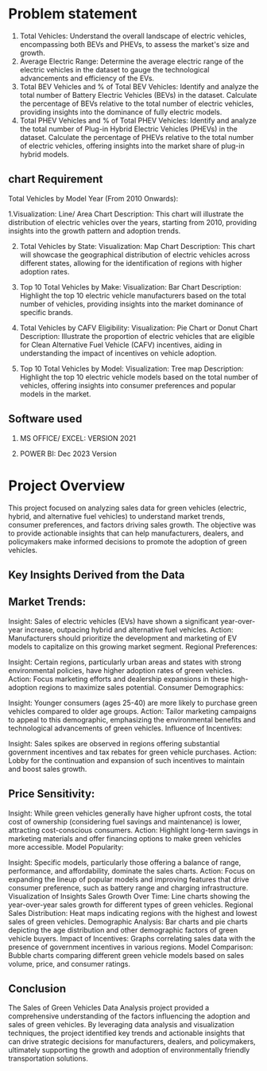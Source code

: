 # Problem statement

1. Total Vehicles:
Understand the overall landscape of electric vehicles, encompassing both BEVs and PHEVs, to assess the market's size and growth.
2. Average Electric Range:
Determine the average electric range of the electric vehicles in the dataset to gauge the technological advancements and efficiency of the EVs.
3. Total BEV Vehicles and % of Total BEV Vehicles:
Identify and analyze the total number of Battery Electric Vehicles (BEVs) in the dataset.
Calculate the percentage of BEVs relative to the total number of electric vehicles, providing insights into the dominance of fully electric models.
4. Total PHEV Vehicles and % of Total PHEV Vehicles:
Identify and analyze the total number of Plug-in Hybrid Electric Vehicles (PHEVs) in the dataset.
Calculate the percentage of PHEVs relative to the total number of electric vehicles, offering insights into the market share of plug-in hybrid models.

## chart Requirement
Total Vehicles by Model Year (From 2010 Onwards):

1.Visualization: Line/ Area Chart
Description: This chart will illustrate the distribution of electric vehicles over the years, starting from 2010, providing insights into the growth pattern and adoption trends.

2. Total Vehicles by State:
Visualization: Map Chart 
Description: This chart will showcase the geographical distribution of electric vehicles across different states, allowing for the identification of regions with higher adoption rates.

4. Top 10 Total Vehicles by Make:
Visualization: Bar Chart 
Description: Highlight the top 10 electric vehicle manufacturers based on the total number of vehicles, providing insights into the market dominance of specific brands.

6. Total Vehicles by CAFV Eligibility:
Visualization: Pie Chart or Donut Chart
Description: Illustrate the proportion of electric vehicles that are eligible for Clean Alternative Fuel Vehicle (CAFV) incentives, aiding in understanding the impact of incentives on vehicle adoption.

8. Top 10 Total Vehicles by Model:
Visualization: Tree map
Description: Highlight the top 10 electric vehicle models based on the total number of vehicles, offering insights into consumer preferences and popular models in the market.



## Software used

1. MS OFFICE/ EXCEL: VERSION 2021

2. POWER BI: Dec 2023 Version


#  Project Overview
This project focused on analyzing sales data for green vehicles (electric, hybrid, and alternative fuel vehicles) to understand market trends, consumer preferences, and factors driving sales growth. The objective was to provide actionable insights that can help manufacturers, dealers, and policymakers make informed decisions to promote the adoption of green vehicles.

## Key Insights Derived from the Data

## Market Trends:


Insight: Sales of electric vehicles (EVs) have shown a significant year-over-year increase, outpacing hybrid and alternative fuel vehicles.
Action: Manufacturers should prioritize the development and marketing of EV models to capitalize on this growing market segment.
Regional Preferences:

Insight: Certain regions, particularly urban areas and states with strong environmental policies, have higher adoption rates of green vehicles.
Action: Focus marketing efforts and dealership expansions in these high-adoption regions to maximize sales potential.
Consumer Demographics:

Insight: Younger consumers (ages 25-40) are more likely to purchase green vehicles compared to older age groups.
Action: Tailor marketing campaigns to appeal to this demographic, emphasizing the environmental benefits and technological advancements of green vehicles.
Influence of Incentives:

Insight: Sales spikes are observed in regions offering substantial government incentives and tax rebates for green vehicle purchases.
Action: Lobby for the continuation and expansion of such incentives to maintain and boost sales growth.

## Price Sensitivity:

Insight: While green vehicles generally have higher upfront costs, the total cost of ownership (considering fuel savings and maintenance) is lower, attracting cost-conscious consumers.
Action: Highlight long-term savings in marketing materials and offer financing options to make green vehicles more accessible.
Model Popularity:

Insight: Specific models, particularly those offering a balance of range, performance, and affordability, dominate the sales charts.
Action: Focus on expanding the lineup of popular models and improving features that drive consumer preference, such as battery range and charging infrastructure.
Visualization of Insights
Sales Growth Over Time: Line charts showing the year-over-year sales growth for different types of green vehicles.
Regional Sales Distribution: Heat maps indicating regions with the highest and lowest sales of green vehicles.
Demographic Analysis: Bar charts and pie charts depicting the age distribution and other demographic factors of green vehicle buyers.
Impact of Incentives: Graphs correlating sales data with the presence of government incentives in various regions.
Model Comparison: Bubble charts comparing different green vehicle models based on sales volume, price, and consumer ratings.


## Conclusion
The Sales of Green Vehicles Data Analysis project provided a comprehensive understanding of the factors influencing the adoption and sales of green vehicles. By leveraging data analysis and visualization techniques, the project identified key trends and actionable insights that can drive strategic decisions for manufacturers, dealers, and policymakers, ultimately supporting the growth and adoption of environmentally friendly transportation solutions.








